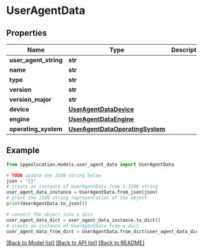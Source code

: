 # UserAgentData


## Properties

Name | Type | Description | Notes
------------ | ------------- | ------------- | -------------
**user_agent_string** | **str** |  | [optional] 
**name** | **str** |  | [optional] 
**type** | **str** |  | [optional] 
**version** | **str** |  | [optional] 
**version_major** | **str** |  | [optional] 
**device** | [**UserAgentDataDevice**](UserAgentDataDevice.md) |  | [optional] 
**engine** | [**UserAgentDataEngine**](UserAgentDataEngine.md) |  | [optional] 
**operating_system** | [**UserAgentDataOperatingSystem**](UserAgentDataOperatingSystem.md) |  | [optional] 

## Example

```python
from ipgeolocation.models.user_agent_data import UserAgentData

# TODO update the JSON string below
json = "{}"
# create an instance of UserAgentData from a JSON string
user_agent_data_instance = UserAgentData.from_json(json)
# print the JSON string representation of the object
print(UserAgentData.to_json())

# convert the object into a dict
user_agent_data_dict = user_agent_data_instance.to_dict()
# create an instance of UserAgentData from a dict
user_agent_data_from_dict = UserAgentData.from_dict(user_agent_data_dict)
```
[[Back to Model list]](../README.md#documentation-for-models) [[Back to API list]](../README.md#documentation-for-api-endpoints) [[Back to README]](../README.md)



